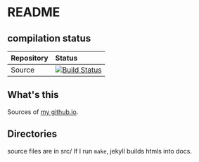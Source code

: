 # README

## compilation status

| Repository | Status |
| :-     | :-      |
| Source |  [![Build Status](https://travis-ci.org/yuchiki/yuchiki.github.io.svg?branch=source)](https://travis-ci.org/yuchiki/yuchiki.github.io)|

## What's this

Sources of [my github.io](https://yuchiki.github.io "My github.io").

## Directories

source files are in src/
If I run `make`, jekyll builds htmls into docs.
